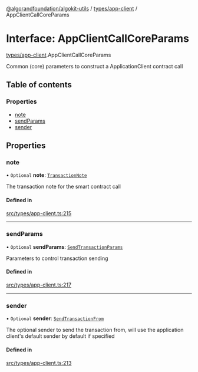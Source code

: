 [@algorandfoundation/algokit-utils](../README.md) / [types/app-client](../modules/types_app_client.md) / AppClientCallCoreParams

# Interface: AppClientCallCoreParams

[types/app-client](../modules/types_app_client.md).AppClientCallCoreParams

Common (core) parameters to construct a ApplicationClient contract call

## Table of contents

### Properties

- [note](types_app_client.AppClientCallCoreParams.md#note)
- [sendParams](types_app_client.AppClientCallCoreParams.md#sendparams)
- [sender](types_app_client.AppClientCallCoreParams.md#sender)

## Properties

### note

• `Optional` **note**: [`TransactionNote`](../modules/types_transaction.md#transactionnote)

The transaction note for the smart contract call

#### Defined in

[src/types/app-client.ts:215](https://github.com/algorandfoundation/algokit-utils-ts/blob/main/src/types/app-client.ts#L215)

___

### sendParams

• `Optional` **sendParams**: [`SendTransactionParams`](types_transaction.SendTransactionParams.md)

Parameters to control transaction sending

#### Defined in

[src/types/app-client.ts:217](https://github.com/algorandfoundation/algokit-utils-ts/blob/main/src/types/app-client.ts#L217)

___

### sender

• `Optional` **sender**: [`SendTransactionFrom`](../modules/types_transaction.md#sendtransactionfrom)

The optional sender to send the transaction from, will use the application client's default sender by default if specified

#### Defined in

[src/types/app-client.ts:213](https://github.com/algorandfoundation/algokit-utils-ts/blob/main/src/types/app-client.ts#L213)
